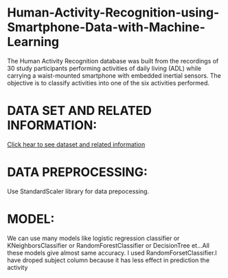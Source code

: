# Human-Activity-Recognition-using-Smartphone-Data-with-Machine-Learning
The Human Activity Recognition database was built from the recordings of 30 study participants performing activities of daily living (ADL) while carrying a waist-mounted smartphone with embedded inertial sensors. The objective is to classify activities into one of the six activities performed.
# DATA SET AND RELATED INFORMATION:
[Click hear to see dataset and related information](https://www.kaggle.com/uciml/human-activity-recognition-with-smartphones)
# DATA PREPROCESSING:
Use StandardScaler library for data prepocessing.
# MODEL:
We can use many models like logistic regression classifier or KNeighborsClassifier or RandomForestClassifier or DecisionTree et...All these models give almost same accuracy.
I used RandomForsetClassifier.I have droped subject column because it has less effect in prediction the activity

